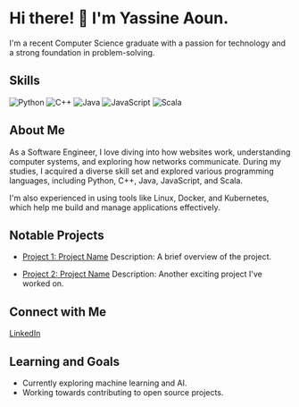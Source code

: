 # Hi there! 👋 I'm Yassine Aoun.

I'm a recent Computer Science graduate with a passion for technology and a strong foundation in problem-solving.

## Skills

![Python](https://img.shields.io/badge/Python-Expert-blue)
![C++](https://img.shields.io/badge/C++-Intermediate-orange)
![Java](https://img.shields.io/badge/Java-Intermediate-orange)
![JavaScript](https://img.shields.io/badge/JavaScript-Intermediate-orange)
![Scala](https://img.shields.io/badge/Scala-Intermediate-orange)

## About Me

As a Software Engineer, I love diving into how websites work, understanding computer systems, and exploring how networks communicate. During my studies, I acquired a diverse skill set and explored various programming languages, including Python, C++, Java, JavaScript, and Scala.

I'm also experienced in using tools like Linux, Docker, and Kubernetes, which help me build and manage applications effectively.

## Notable Projects

- [Project 1: Project Name](link-to-repository)
  Description: A brief overview of the project.

- [Project 2: Project Name](link-to-repository)
  Description: Another exciting project I've worked on.

## Connect with Me

[LinkedIn](https://www.linkedin.com/in/yassine-aoun/) 

## Learning and Goals

- Currently exploring machine learning and AI.
- Working towards contributing to open source projects.


